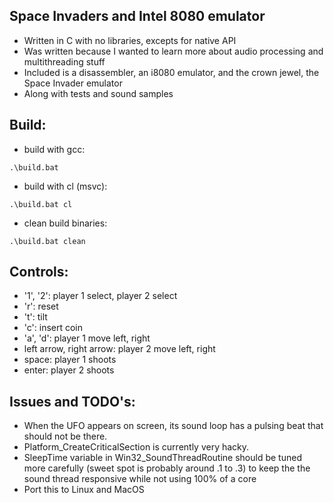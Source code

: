 ## Space Invaders and Intel 8080 emulator
- Written in C with no libraries, excepts for native API
- Was written because I wanted to learn more about audio processing and multithreading stuff
- Included is a disassembler, an i8080 emulator, and the crown jewel, the Space Invader emulator
- Along with tests and sound samples

## Build:
- build with gcc:
```
.\build.bat
```
- build with cl (msvc):
```
.\build.bat cl
```
- clean build binaries:
```
.\build.bat clean
```

## Controls:
- '1', '2': player 1 select, player 2 select
- 'r': reset
- 't': tilt
- 'c': insert coin
- 'a', 'd': player 1 move left, right 
- left arrow, right arrow: player 2 move left, right
- space: player 1 shoots
- enter: player 2 shoots

## Issues and TODO's:
- When the UFO appears on screen, its sound loop has a pulsing beat that should not be there.
- Platform_CreateCriticalSection is currently very hacky.
- SleepTime variable in Win32_SoundThreadRoutine should be tuned more carefully (sweet spot is probably around .1 to .3) to keep the the sound thread responsive while not using 100% of a core
- Port this to Linux and MacOS
